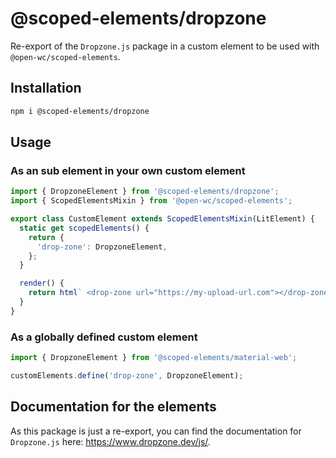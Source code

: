 # \@scoped-elements/dropzone

Re-export of the `Dropzone.js` package in a custom element to be used with `@open-wc/scoped-elements`.

## Installation

```bash
npm i @scoped-elements/dropzone
```

## Usage

### As an sub element in your own custom element

```js
import { DropzoneElement } from '@scoped-elements/dropzone';
import { ScopedElementsMixin } from '@open-wc/scoped-elements';

export class CustomElement extends ScopedElementsMixin(LitElement) {
  static get scopedElements() {
    return {
      'drop-zone': DropzoneElement,
    };
  }

  render() {
    return html` <drop-zone url="https://my-upload-url.com"></drop-zone> `;
  }
}
```

### As a globally defined custom element

```js
import { DropzoneElement } from '@scoped-elements/material-web';

customElements.define('drop-zone', DropzoneElement);

```

## Documentation for the elements

As this package is just a re-export, you can find the documentation for `Dropzone.js` here: https://www.dropzone.dev/js/.
